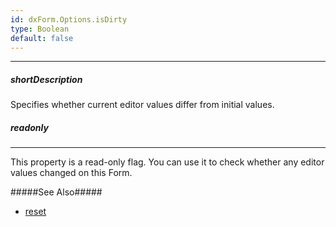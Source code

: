 ```yaml
---
id: dxForm.Options.isDirty
type: Boolean
default: false
---
```

---
##### shortDescription
Specifies whether current editor values differ from initial values.

##### readonly

---
This property is a read-only flag. You can use it to check whether any editor values changed on this Form. 

#####See Also#####
- [reset]({basewidgetpath}/Methods/#reseteditorsData)